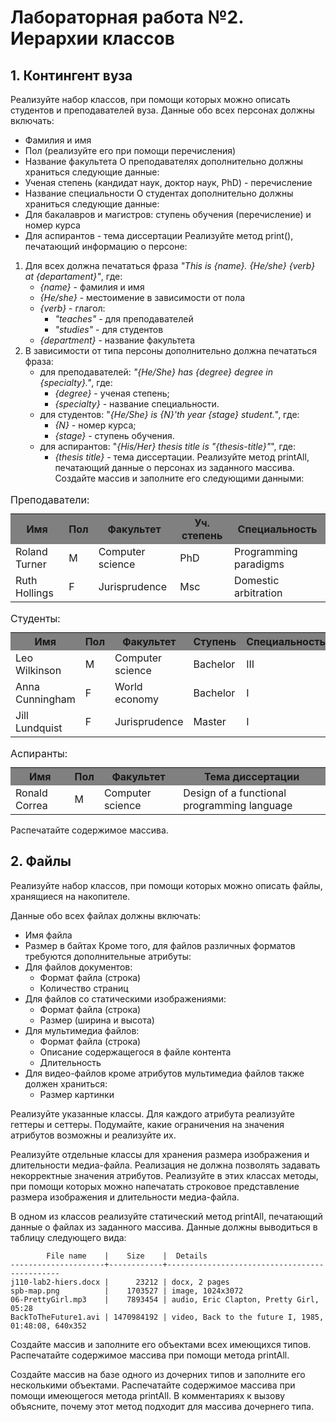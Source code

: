 # Лабораторная работа №2. Иерархии классов
## 1. Контингент вуза
Реализуйте набор классов, при помощи которых можно описать студентов и преподавателей вуза. Данные обо всех персонах должны включать:
- Фамилия и имя
- Пол (реализуйте его при помощи перечисления)
- Название факультета О преподавателях дополнительно должны храниться следующие данные:
- Ученая степень (кандидат наук, доктор наук, PhD) - перечисление
- Название специальности О студентах дополнительно должны храниться следующие данные:
- Для бакалавров и магистров: ступень обучения (перечисление) и номер курса
- Для аспирантов - тема диссертации Реализуйте метод print(), печатающий информацию о персоне:
1. Для всех должна печататься фраза *"This is {name}. {He/she} {verb} at {departament}"*, где:
    - *{name}* - фамилия и имя
    - *{He/she}* - местоимение в зависимости от пола
    - *{verb}* - глагол:
        - *"teaches"* - для преподавателей
        - *"studies"* - для студентов
    - *{department}* - название факультета
2. В зависимости от типа персоны дополнительно должна печататься фраза:
	- для преподавателей: *"{He/She} has {degree} degree in {specialty}."*, где:
		- *{degree}* - ученая степень;
		- *{specialty}* - название специальности.
	- для студентов: "*{He/She} is {N}'th year {stage} student.*", где:
		- *{N}* - номер курса;
		- *{stage}* - ступень обучения.
	- для аспирантов: "*{His/Her} thesis title is "{thesis-title}"*", где:
		- *{thesis title}* - тема диссертации.
Реализуйте метод printAll, печатающий данные о персонах из заданного массива.
Создайте массив и заполните его следующими данными:

<table style="width: 100%">
  <caption style="text-align: left">Преподаватели:</caption>
  <tr>
    <th style="background-color: grey; font-weight: bold;">Имя</th>
    <th style="background-color: grey; font-weight: bold;">Пол</th>
    <th style="background-color: grey; font-weight: bold;">Факультет</th>
    <th style="background-color: grey; font-weight: bold;">Уч. степень</th>
    <th style="background-color: grey; font-weight: bold;">Специальность</th>
  </tr>
  <tr>
    <td>Roland Turner</td>
    <td>M</td>
    <td>Computer science</td>
    <td>PhD</td>
    <td>Programming paradigms</td>
  </tr>
   <tr>
    <td>Ruth Hollings</td>
    <td>F</td>
    <td>Jurisprudence</td>
    <td>Msc</td>
    <td>Domestic arbitration</td>
  </tr>
</table>

<table style="width: 100%">
  <caption style="text-align: left">Студенты:</caption>
  <tr>
    <th style="background-color: grey; font-weight: bold;">Имя</th>
    <th style="background-color: grey; font-weight: bold;">Пол</th>
    <th style="background-color: grey; font-weight: bold;">Факультет</th>
    <th style="background-color: grey; font-weight: bold;">Ступень</th>
    <th style="background-color: grey; font-weight: bold;">Специальность</th>
  </tr>
  <tr>
    <td>Leo Wilkinson</td>
    <td>M</td>
    <td>Computer science</td>
    <td>Bachelor</td>
    <td>III</td>
  </tr>
   <tr>
    <td>Anna Cunningham</td>
    <td>F</td>
    <td>World economy</td>
    <td>Bachelor</td>
    <td>I</td>
  </tr>
  <tr>
    <td>Jill Lundquist</td>
    <td>F</td>
    <td>Jurisprudence</td>
    <td>Master</td>
    <td>I</td>
  </tr>
</table>

<table style="width: 100%">
  <caption style="text-align: left">Аспиранты:</caption>
  <tr>
    <th style="background-color: grey; font-weight: bold;">Имя</th>
    <th style="background-color: grey; font-weight: bold;">Пол</th>
    <th style="background-color: grey; font-weight: bold;">Факультет</th>
    <th style="background-color: grey; font-weight: bold;">Тема диссертации</th>
  </tr>
  <tr>
    <td>Ronald Correa</td>
    <td>M</td>
    <td>Computer science</td>
    <td>Design of a functional programming language</td>
  </tr>
</table>

Распечатайте содержимое массива.
## 2. Файлы
Реализуйте набор классов, при помощи которых можно описать файлы, хранящиеся на накопителе.

Данные обо всех файлах должны включать:
- Имя файла
- Размер в байтах
Кроме того, для файлов различных форматов требуются дополнительные атрибуты:
- Для файлов документов:
	- Формат файла (строка)
	- Количество страниц
- Для файлов со статическими изображениями:
	- Формат файла (строка)
	- Размер (ширина и высота)
- Для мультимедиа файлов:
	- Формат файла (строка)
	- Описание содержащегося в файле контента
	- Длительность
- Для видео-файлов кроме атрибутов мультимедиа файлов также должен храниться:
	- Размер картинки

Реализуйте указанные классы. Для каждого атрибута реализуйте геттеры и сеттеры. Подумайте, какие ограничения на значения атрибутов возможны и реализуйте их.

Реализуйте отдельные классы для хранения размера изображения и длительности медиа-файла. Реализация не должна позволять задавать некорректные значения атрибутов. Реализуйте в этих классах методы, при помощи которых можно напечатать строковое представление размера изображения и длительности медиа-файла.

В одном из классов реализуйте статический метод printAll, печатающий данные о файлах из заданного массива. Данные должны выводиться в таблицу следующего вида:
```
        File name    |    Size    |  Details
---------------------+------------+----------------------------------------------
j110-lab2-hiers.docx |      23212 | docx, 2 pages
spb-map.png          |    1703527 | image, 1024x3072
06-PrettyGirl.mp3    |    7893454 | audio, Eric Clapton, Pretty Girl, 05:28
BackToTheFuture1.avi | 1470984192 | video, Back to the future I, 1985, 01:48:08, 640x352
```
Создайте массив и заполните его объектами всех имеющихся типов. Распечатайте содержимое массива при помощи метода printAll.

Создайте массив на базе одного из дочерних типов и заполните его несколькими объектами. Распечатайте содержимое массива при помощи имеющегося метода printAll. В комментариях к вызову объясните, почему этот метод подходит для массива дочернего типа.